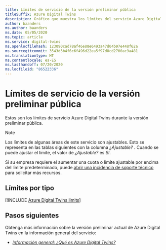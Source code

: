 ```yaml
---
title: Límites de servicio de la versión preliminar pública
titleSuffix: Azure Digital Twins
description: Gráfico que muestra los límites del servicio Azure Digital Twins durante la versión preliminar pública.
author: baanders
ms.author: baanders
ms.date: 05/05/2020
ms.topic: article
ms.service: digital-twins
ms.openlocfilehash: 123090cad78af46e88e6493a47d04b97e448f62a
ms.sourcegitcommit: 3543d3b4f6c6f496d22ea5f97d8cd2700ac9a481
ms.translationtype: HT
ms.contentlocale: es-ES
ms.lasthandoff: 07/20/2020
ms.locfileid: "86522336"
---
```

# <a name="service-limits-in-public-preview"></a>Límites de servicio de la versión preliminar pública

Estos son los límites de servicio Azure Digital Twins durante la versión preliminar pública.

> [!NOTE]
> Los límites de algunas áreas de este servicio son ajustables. Esto se representa en las tablas siguientes con la columna *¿Ajustable?* . Cuando se puede ajustar el límite, el valor de *¿Ajustable?* es *Sí*.
>
> Si su empresa requiere el aumentar una cuota o límite ajustable por encima del límite predeterminado, puede [abrir una incidencia de soporte técnico](https://ms.portal.azure.com/#blade/Microsoft_Azure_Support/HelpAndSupportBlade/newsupportrequest) para solicitar más recursos.

## <a name="limits-by-type"></a>Límites por tipo

[!INCLUDE [Azure Digital Twins limits](../../includes/digital-twins-limits.md)]

## <a name="next-steps"></a>Pasos siguientes

Obtenga más información sobre la versión preliminar actual de Azure Digital Twins en la información general del servicio:
* [*Información general: ¿Qué es Azure Digital Twins?* ](overview.md)
